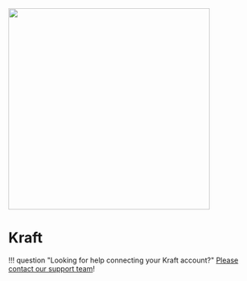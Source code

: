 <img src="https://static.openfintech.io/payment_providers/kraft/logo.svg?w=400" width="400px" >

# Kraft

!!! question "Looking for help connecting your Kraft account?"
    <!--email_off-->[Please contact our support team](mailto:{{custom.support_email}})<!--/email_off-->!